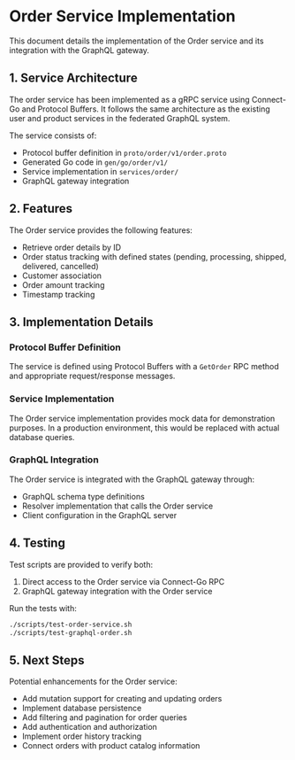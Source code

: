 # Order Service Implementation

This document details the implementation of the Order service and its integration with the GraphQL gateway.

## 1. Service Architecture

The order service has been implemented as a gRPC service using Connect-Go and Protocol Buffers. It follows the same architecture as the existing user and product services in the federated GraphQL system.

The service consists of:

- Protocol buffer definition in `proto/order/v1/order.proto`
- Generated Go code in `gen/go/order/v1/`
- Service implementation in `services/order/`
- GraphQL gateway integration

## 2. Features

The Order service provides the following features:

- Retrieve order details by ID
- Order status tracking with defined states (pending, processing, shipped, delivered, cancelled)
- Customer association
- Order amount tracking
- Timestamp tracking

## 3. Implementation Details

### Protocol Buffer Definition

The service is defined using Protocol Buffers with a `GetOrder` RPC method and appropriate request/response messages.

### Service Implementation

The Order service implementation provides mock data for demonstration purposes. In a production environment, this would be replaced with actual database queries.

### GraphQL Integration

The Order service is integrated with the GraphQL gateway through:

- GraphQL schema type definitions
- Resolver implementation that calls the Order service
- Client configuration in the GraphQL server

## 4. Testing

Test scripts are provided to verify both:

1. Direct access to the Order service via Connect-Go RPC
2. GraphQL gateway integration with the Order service

Run the tests with:

```bash
./scripts/test-order-service.sh
./scripts/test-graphql-order.sh
```

## 5. Next Steps

Potential enhancements for the Order service:

- Add mutation support for creating and updating orders
- Implement database persistence
- Add filtering and pagination for order queries
- Add authentication and authorization
- Implement order history tracking
- Connect orders with product catalog information